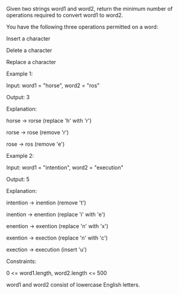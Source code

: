Given two strings word1 and word2, return the minimum number of operations required to convert word1 to word2.

You have the following three operations permitted on a word:

Insert a character

Delete a character

Replace a character
 

Example 1:

Input: word1 = "horse", word2 = "ros"

Output: 3

Explanation: 

horse -> rorse (replace 'h' with 'r')

rorse -> rose (remove 'r')

rose -> ros (remove 'e')


Example 2:

Input: word1 = "intention", word2 = "execution"

Output: 5

Explanation: 

intention -> inention (remove 't')

inention -> enention (replace 'i' with 'e')

enention -> exention (replace 'n' with 'x')

exention -> exection (replace 'n' with 'c')

exection -> execution (insert 'u')
 

Constraints:

0 <= word1.length, word2.length <= 500

word1 and word2 consist of lowercase English letters.
